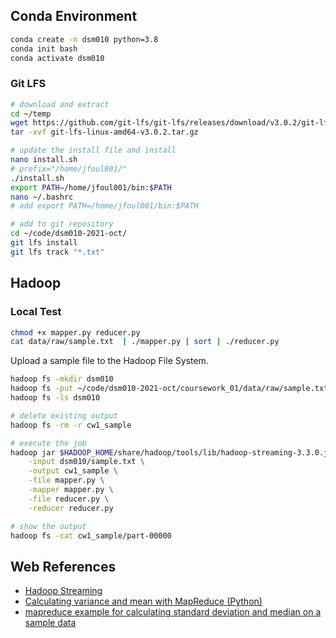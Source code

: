 ## Conda Environment

```bash
conda create -n dsm010 python=3.8
conda init bash
conda activate dsm010
```

### Git LFS

```bash
# download and extract
cd ~/temp
wget https://github.com/git-lfs/git-lfs/releases/download/v3.0.2/git-lfs-linux-amd64-v3.0.2.tar.gz
tar -xvf git-lfs-linux-amd64-v3.0.2.tar.gz

# update the install file and install
nano install.sh
# prefix="/home/jfoul001/"
./install.sh
export PATH=/home/jfoul001/bin:$PATH
nano ~/.bashrc
# add export PATH=/home/jfoul001/bin:$PATH

# add to git repository
cd ~/code/dsm010-2021-oct/
git lfs install
git lfs track "*.txt"
```

## Hadoop

### Local Test

```bash
chmod +x mapper.py reducer.py
cat data/raw/sample.txt  | ./mapper.py | sort | ./reducer.py
```

Upload a sample file to the Hadoop File System.

```bash
hadoop fs -mkdir dsm010
hadoop fs -put ~/code/dsm010-2021-oct/coursework_01/data/raw/sample.txt dsm010
hadoop fs -ls dsm010
```

```bash
# delete existing output
hadoop fs -rm -r cw1_sample

# execute the job
hadoop jar $HADOOP_HOME/share/hadoop/tools/lib/hadoop-streaming-3.3.0.jar \
    -input dsm010/sample.txt \
    -output cw1_sample \
    -file mapper.py \
    -mapper mapper.py \
    -file reducer.py \
    -reducer reducer.py

# show the output
hadoop fs -cat cw1_sample/part-00000
```

## Web References

- [Hadoop Streaming](https://hadoop.apache.org/docs/r1.2.1/streaming.html)
- [Calculating variance and mean with MapReduce (Python)](https://thedeadbeef.wordpress.com/2010/06/16/calculating-variance-and-mean-with-mapreduce-python/)
- [mapreduce example for calculating standard deviation and median on a sample data](https://timepasstechies.com/map-reduce-example-sd-median/)